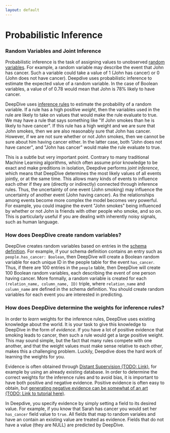 ```yaml
---
layout: default
---
```


# Probabilistic Inference

### Random Variables and Joint Inference

Probabilistic inference is the task of assigning values to unobserved [random variables](http://en.wikipedia.org/wiki/Random_variable). For example, a random variable may describe the event that John has cancer. Such a variable could take a value of 1 (John has cancer) or 0 (John does not have cancer). Deepdive uses probabilistic inference to estimate the expected value of a random variable. In the case of Boolean variables, a value of of 0.78 would mean that John is 78% likely to have cancer.

DeepDive uses [inference rules](doc/inference.html) to estimate the probability of a random variable. If a rule has a high positive *weight*, then the variables used in the rule are likely to take on values that would make the rule evaluate to true. We may have a rule that says something like "If John smokes than he is likely to have cancer". If this rule has a high weight and we are sure that John smokes, then we are also reasonably sure that John has cancer. However, if we are not sure whether or not John smokes, then we cannot be sure about him having cancer either. In the latter case, both "John does not have cancer", and "John has cancer" would make the rule evaluate to true.

This is a subtle but very important point. Contrary to many traditional Machine Learning algorithms, which often assume prior knowledge to be exact and make preditions in isolation, Deepdive performs *joint inference*, which means that DeepDive determines the most likely values of all events jointly, or at the same time. This allows many kinds of events to influence each other if they are (directly or indirectly) connected through inference rules. Thus, the uncertainty of one event (John smoking) may influence the uncertainty of another event (John having cancer). As the relationships among events become more complex the model becomes very powerful. For example, you could imagine the event "John smokes" being influenced by whether or not John is friends with other people who smoke, and so on. This is particularly useful if you are dealing with inherently noisy signals, such as human language.

### How does DeepDive create random variables?

DeepDive creates random variables based on entries in the [schema definition](doc/schema.html). For example, if your schema definition contains an entry such as `people.has_cancer: Boolean`, then DeepDive will create a Boolean random variable for each unique ID in the people table for the event `has_cancer`. Thus, if there are 100 entries in the `people` table, then DeepDive will create 100 Boolean random variables, each describing the event of one person having cancer. More formally, a random variable is created for each `(relation_name, column_name, ID)` triple, where `relation_name` and `column_name` are defined in the schema definition. You should create random variables for each event you are interested in predicting.

### How does DeepDive determine the weights for inference rules?

In order to *learn* weights for the inference rules, DeepDive uses existing knowledge about the world. It is your task to give this knowledge to DeepDive in the form of *evidence*. If you have a lot of positive evidence that smoking leads to cancer, then such a rule would get a large positive weight. This may sound simple, but the fact that many rules compete with one another, and that the weight values must make sense relative to each other, makes this a challenging problem. Luckily, Deepdive does the hard work of learning the weights for you.

Evidence is often obtained through [Distant Supervision (TODO: Link)](), for example by using an already existing database. In order to determine the correct weights for the inference rules and to avoid bias, it is important to have both positive and negative evidence. Positive evidence is often easy to obtain, but [generating negative evidence can be somewhat of an art (TODO: Link to tutorial here)]().

In Deepdive, you specify evidence by simply setting a field to its desired value. For example, if you know that Sarah has cancer you would set her `has_cancer` field value to `true`. All fields that map to random variales and have an contain an existing value are treated as evidence. Fields that do not have a value (they are NULL) are predicted by DeepDive.



